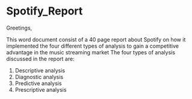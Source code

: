 # Spotify_Report

Greetings,

This word document consist of a 40 page report about Spotify on how it implemented the four different types of analysis to gain a competitive advantage in the music streaming market
The four types of analysis discussed in the report are:
1. Descriptive analysis
2. Diagnostic analysis
3. Predictive analysis
4. Prescriptive analysis
